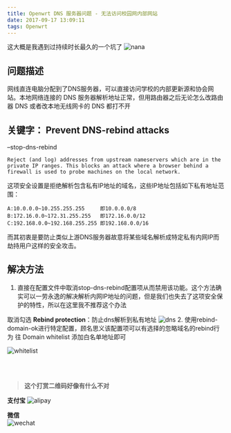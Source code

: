 ```yaml
---
title: Openwrt DNS 服务器问题 - 无法访问校园网内部网站
date: 2017-09-17 13:09:11
tags: Openwrt
---
```


这大概是我遇到过持续时长最久的一个坑了
![nana][nana]

<!--more-->
## 问题描述
网线直连电脑分配到了DNS服务器，可以直接访问学校的内部更新源和协会网站。本地网络连接的 DNS 服务器解析地址正常，但用路由器之后无论怎么改路由器 DNS 或者改本地无线网卡的 DNS 都打不开
<br>
## 关键字： Prevent DNS-rebind attacks
–stop-dns-rebind

    Reject (and log) addresses from upstream nameservers which are in the private IP ranges. This blocks an attack where a browser behind a firewall is used to probe machines on the local network.

这项安全设置是拒绝解析包含私有IP地址的域名，这些IP地址包括如下私有地址范围：

    A:10.0.0.0~10.255.255.255     即10.0.0.0/8
    B:172.16.0.0~172.31.255.255   即172.16.0.0/12
    C:192.168.0.0~192.168.255.255 即192.168.0.0/16
    
而其初衷是要防止类似上游DNS服务器故意将某些域名解析成特定私有内网IP而劫持用户这样的安全攻击。
<br>
## 解决方法
1. 直接在配置文件中取消stop-dns-rebind配置项从而禁用该功能。这个方法确实可以一劳永逸的解决解析内网IP地址的问题，但是我们也失去了这项安全保护的特性，所以在这里我不推荐这个办法

取消勾选 **Rebind protection**：防止dns解析到私有地址
![dns][dns]
2. 使用rebind-domain-ok进行特定配置，顾名思义该配置项可以有选择的忽略域名的rebind行为
往 Domain whitelist 添加白名单地址即可

![whitelist][whitelist]

<br><br>
> **这个打赏二维码好像有什么不对**

**支付宝** 
![alipay][alipay]

**微信**  
![wechat][wechat]


[alipay]: https://of4jd0bcc.qnssl.com/Blog/%E6%89%93%E8%B5%8F/alipay/dmc.gif?imageView2/1/w/200/h/200
[wechat]: https://of4jd0bcc.qnssl.com/Blog/%E6%89%93%E8%B5%8F/wechat/girl_wechat.gif?imageView2/1/w/200/h/200


[nana]: https://of4jd0bcc.qnssl.com/Openwrt/nana.png
[dns]: https://of4jd0bcc.qnssl.com/Openwrt/dns.png
[whitelist]: https://of4jd0bcc.qnssl.com/Openwrt/whitelist.png